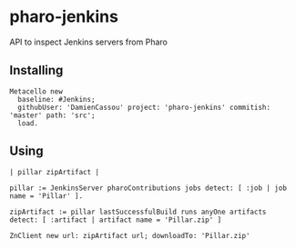 # pharo-jenkins
API to inspect Jenkins servers from Pharo

## Installing

```smalltalk
Metacello new 
  baseline: #Jenkins;
  githubUser: 'DamienCassou' project: 'pharo-jenkins' commitish: 'master' path: 'src';
  load.
```

## Using

```smalltalk
| pillar zipArtifact | 

pillar := JenkinsServer pharoContributions jobs detect: [ :job | job name = 'Pillar' ].

zipArtifact := pillar lastSuccessfulBuild runs anyOne artifacts detect: [ :artifact | artifact name = 'Pillar.zip' ]

ZnClient new url: zipArtifact url; downloadTo: 'Pillar.zip'
```
